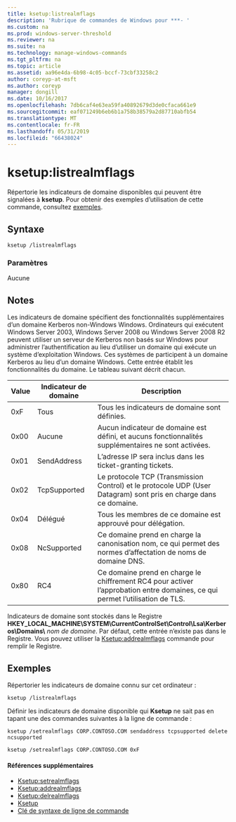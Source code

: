 ```yaml
---
title: ksetup:listrealmflags
description: 'Rubrique de commandes de Windows pour ***- '
ms.custom: na
ms.prod: windows-server-threshold
ms.reviewer: na
ms.suite: na
ms.technology: manage-windows-commands
ms.tgt_pltfrm: na
ms.topic: article
ms.assetid: aa96e4da-6b98-4c05-bccf-73cbf33258c2
author: coreyp-at-msft
ms.author: coreyp
manager: dongill
ms.date: 10/16/2017
ms.openlocfilehash: 7db6caf4e63ea59fa40892679d3de0cfaca661e9
ms.sourcegitcommit: eaf071249b6eb6b1a758b38579a2d87710abfb54
ms.translationtype: MT
ms.contentlocale: fr-FR
ms.lasthandoff: 05/31/2019
ms.locfileid: "66438024"
---
```

# <a name="ksetuplistrealmflags"></a>ksetup:listrealmflags



Répertorie les indicateurs de domaine disponibles qui peuvent être signalées à **ksetup**. Pour obtenir des exemples d’utilisation de cette commande, consultez [exemples](#BKMK_Examples).

## <a name="syntax"></a>Syntaxe

```
ksetup /listrealmflags
```

### <a name="parameters"></a>Paramètres

Aucune

## <a name="remarks"></a>Notes

Les indicateurs de domaine spécifient des fonctionnalités supplémentaires d’un domaine Kerberos non-Windows Windows. Ordinateurs qui exécutent Windows Server 2003, Windows Server 2008 ou Windows Server 2008 R2 peuvent utiliser un serveur de Kerberos non basés sur Windows pour administrer l’authentification au lieu d’utiliser un domaine qui exécute un système d’exploitation Windows. Ces systèmes de participent à un domaine Kerberos au lieu d’un domaine Windows. Cette entrée établit les fonctionnalités du domaine. Le tableau suivant décrit chacun.

|Value|Indicateur de domaine|Description|
|-----|----------|-----------|
|0xF|Tous|Tous les indicateurs de domaine sont définies.|
|0x00|Aucune|Aucun indicateur de domaine est défini, et aucuns fonctionnalités supplémentaires ne sont activées.|
|0x01|SendAddress|L’adresse IP sera inclus dans les ticket-granting tickets.|
|0x02|TcpSupported|Le protocole TCP (Transmission Control) et le protocole UDP (User Datagram) sont pris en charge dans ce domaine.|
|0x04|Délégué|Tous les membres de ce domaine est approuvé pour délégation.|
|0x08|NcSupported|Ce domaine prend en charge la canonisation nom, ce qui permet des normes d’affectation de noms de domaine DNS.|
|0x80|RC4|Ce domaine prend en charge le chiffrement RC4 pour activer l’approbation entre domaines, ce qui permet l’utilisation de TLS.|

Indicateurs de domaine sont stockés dans le Registre **HKEY_LOCAL_MACHINE\SYSTEM\CurrentControlSet\Control\Lsa\Kerberos\Domains\\** <em>nom de domaine</em>. Par défaut, cette entrée n’existe pas dans le Registre. Vous pouvez utiliser la [Ksetup:addrealmflags](ksetup-addrealmflags.md) commande pour remplir le Registre.

## <a name="BKMK_Examples"></a>Exemples

Répertorier les indicateurs de domaine connu sur cet ordinateur :
```
ksetup /listrealmflags
```
Définir les indicateurs de domaine disponible qui **Ksetup** ne sait pas en tapant une des commandes suivantes à la ligne de commande :
```
ksetup /setrealmflags CORP.CONTOSO.COM sendaddress tcpsupported delete ncsupported
```
```
ksetup /setrealmflags CORP.CONTOSO.COM 0xF
```

#### <a name="additional-references"></a>Références supplémentaires

-   [Ksetup:setrealmflags](ksetup-setrealmflags.md)
-   [Ksetup:addrealmflags](ksetup-addrealmflags.md)
-   [Ksetup:delrealmflags](ksetup-delrealmflags.md)
-   [Ksetup](ksetup.md)
-   [Clé de syntaxe de ligne de commande](command-line-syntax-key.md)